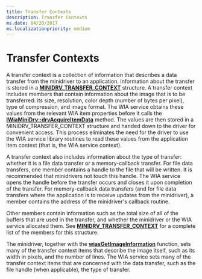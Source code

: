```yaml
---
title: Transfer Contexts
description: Transfer Contexts
ms.date: 04/20/2017
ms.localizationpriority: medium
---
```


# Transfer Contexts





A transfer context is a collection of information that describes a data transfer from the minidriver to an application. Information about the transfer is stored in a [**MINIDRV\_TRANSFER\_CONTEXT**](/windows-hardware/drivers/ddi/wiamindr_lh/ns-wiamindr_lh-_minidrv_transfer_context) structure. A transfer context includes members that contain information about the image that is to be transferred: its size, resolution, color depth (number of bytes per pixel), type of compression, and image format. The WIA service obtains these values from the relevant WIA item properties before it calls the [**IWiaMiniDrv::drvAcquireItemData**](/windows-hardware/drivers/ddi/wiamindr_lh/nf-wiamindr_lh-iwiaminidrv-drvacquireitemdata) method. The values are then stored in a MINIDRV\_TRANSFER\_CONTEXT structure and handed down to the driver for convenient access. This process eliminates the need for the driver to use the WIA service library routines to read these values from the application item context (that is, the WIA service context).

A transfer context also includes information about the type of transfer: whether it is a file data transfer or a memory-callback transfer. For file data transfers, one member contains a handle to the file that will be written. It is recommended that minidrivers not touch this handle. The WIA service opens the handle before the transfer occurs and closes it upon completion of the transfer. For memory-callback data transfers (and for file data transfers where the application is to receive updates from the minidriver), a member contains the address of the minidriver's callback routine.

Other members contain information such as the total size of all of the buffers that are used in the transfer, and whether the minidriver or the WIA service allocated them. See [**MINIDRV\_TRANSFER\_CONTEXT**](/windows-hardware/drivers/ddi/wiamindr_lh/ns-wiamindr_lh-_minidrv_transfer_context) for a complete list of the members for this structure.

The minidriver, together with the [**wiasGetImageInformation**](/windows-hardware/drivers/ddi/wiamdef/nf-wiamdef-wiasgetimageinformation) function, sets many of the transfer context items that describe the image itself, such as its width in pixels, and the number of lines. The WIA service sets many of the transfer context items that are concerned with the data transfer, such as the file handle (when applicable), the type of transfer.

 

